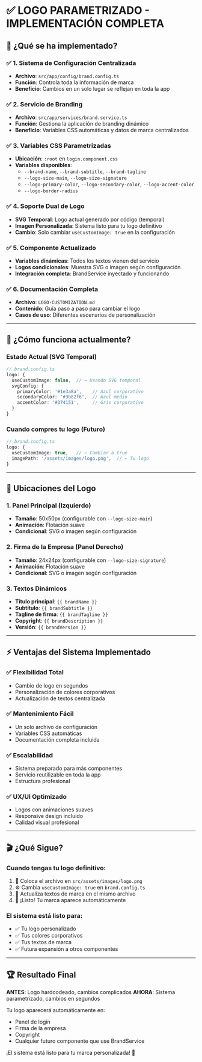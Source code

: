 # ✅ LOGO PARAMETRIZADO - IMPLEMENTACIÓN COMPLETA

## 🎯 ¿Qué se ha implementado?

### ✅ 1. Sistema de Configuración Centralizada
- **Archivo**: `src/app/config/brand.config.ts`
- **Función**: Controla toda la información de marca
- **Beneficio**: Cambios en un solo lugar se reflejan en toda la app

### ✅ 2. Servicio de Branding
- **Archivo**: `src/app/services/brand.service.ts`
- **Función**: Gestiona la aplicación de branding dinámico
- **Beneficio**: Variables CSS automáticas y datos de marca centralizados

### ✅ 3. Variables CSS Parametrizadas
- **Ubicación**: `:root` en `login.component.css`
- **Variables disponibles**:
  - `--brand-name`, `--brand-subtitle`, `--brand-tagline`
  - `--logo-size-main`, `--logo-size-signature`
  - `--logo-primary-color`, `--logo-secondary-color`, `--logo-accent-color`
  - `--logo-border-radius`

### ✅ 4. Soporte Dual de Logo
- **SVG Temporal**: Logo actual generado por código (temporal)
- **Imagen Personalizada**: Sistema listo para tu logo definitivo
- **Cambio**: Solo cambiar `useCustomImage: true` en la configuración

### ✅ 5. Componente Actualizado
- **Variables dinámicas**: Todos los textos vienen del servicio
- **Logos condicionales**: Muestra SVG o imagen según configuración
- **Integración completa**: BrandService inyectado y funcionando

### ✅ 6. Documentación Completa
- **Archivo**: `LOGO-CUSTOMIZATION.md`
- **Contenido**: Guía paso a paso para cambiar el logo
- **Casos de uso**: Diferentes escenarios de personalización

---

## 🚀 ¿Cómo funciona actualmente?

### Estado Actual (SVG Temporal)
```typescript
// brand.config.ts
logo: {
  useCustomImage: false,  // ← Usando SVG temporal
  svgConfig: {
    primaryColor: '#1e3a8a',    // Azul corporativo
    secondaryColor: '#3b82f6',  // Azul medio  
    accentColor: '#374151',     // Gris corporativo
  }
}
```

### Cuando compres tu logo (Futuro)
```typescript
// brand.config.ts
logo: {
  useCustomImage: true,   // ← Cambiar a true
  imagePath: '/assets/images/logo.png',  // ← Tu logo
}
```

---

## 🎨 Ubicaciones del Logo

### 1. Panel Principal (Izquierdo)
- **Tamaño**: 50x50px (configurable con `--logo-size-main`)
- **Animación**: Flotación suave
- **Condicional**: SVG o imagen según configuración

### 2. Firma de la Empresa (Panel Derecho)
- **Tamaño**: 24x24px (configurable con `--logo-size-signature`)  
- **Animación**: Flotación suave
- **Condicional**: SVG o imagen según configuración

### 3. Textos Dinámicos
- **Título principal**: `{{ brandName }}`
- **Subtítulo**: `{{ brandSubtitle }}`
- **Tagline de firma**: `{{ brandTagline }}`
- **Copyright**: `{{ brandDescription }}`
- **Versión**: `{{ brandVersion }}`

---

## ⚡ Ventajas del Sistema Implementado

### ✅ Flexibilidad Total
- Cambio de logo en segundos
- Personalización de colores corporativos
- Actualización de textos centralizada

### ✅ Mantenimiento Fácil
- Un solo archivo de configuración
- Variables CSS automáticas
- Documentación completa incluida

### ✅ Escalabilidad
- Sistema preparado para más componentes
- Servicio reutilizable en toda la app
- Estructura profesional

### ✅ UX/UI Optimizado
- Logos con animaciones suaves
- Responsive design incluido
- Calidad visual profesional

---

## 🎬 ¿Qué Sigue?

### Cuando tengas tu logo definitivo:
1. 📁 Coloca el archivo en `src/assets/images/logo.png`
2. ⚙️ Cambia `useCustomImage: true` en `brand.config.ts`
3. 📝 Actualiza textos de marca en el mismo archivo
4. 🚀 ¡Listo! Tu marca aparece automáticamente

### El sistema está listo para:
- ✅ Tu logo personalizado
- ✅ Tus colores corporativos  
- ✅ Tus textos de marca
- ✅ Futura expansión a otros componentes

---

## 🏆 Resultado Final

**ANTES**: Logo hardcodeado, cambios complicados
**AHORA**: Sistema parametrizado, cambios en segundos

Tu logo aparecerá automáticamente en:
- Panel de login
- Firma de la empresa  
- Copyright
- Cualquier futuro componente que use BrandService

¡El sistema está listo para tu marca personalizada! 🎉